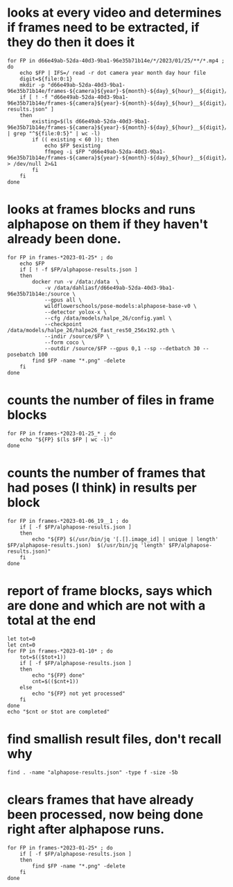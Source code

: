 
# looks at every video and determines if frames need to be extracted, if they do then it does it
```
for FP in d66e49ab-52da-40d3-9ba1-96e35b71b14e/*/2023/01/25/**/*.mp4 ; do
    echo $FP | IFS=/ read -r dot camera year month day hour file
    digit=${file:0:1}
    mkdir -p "d66e49ab-52da-40d3-9ba1-96e35b71b14e/frames-${camera}${year}-${month}-${day}_${hour}__${digit}/"
    if [ ! -f "d66e49ab-52da-40d3-9ba1-96e35b71b14e/frames-${camera}${year}-${month}-${day}_${hour}__${digit}/alphapose-results.json" ]
    then
        existing=$(ls d66e49ab-52da-40d3-9ba1-96e35b71b14e/frames-${camera}${year}-${month}-${day}_${hour}__${digit}/ | grep "^${file:0:5}" | wc -l)
        if (( existing < 60 )); then
            echo $FP $existing
            ffmpeg -i $FP "d66e49ab-52da-40d3-9ba1-96e35b71b14e/frames-${camera}${year}-${month}-${day}_${hour}__${digit}/${file:0:5}_%03d.png" > /dev/null 2>&1
        fi
    fi
done
```

# looks at frames blocks and runs alphapose on them if they haven't already been done.
```
for FP in frames-*2023-01-25* ; do
    echo $FP
    if [ ! -f $FP/alphapose-results.json ]
    then
        docker run -v /data:/data  \
            -v /data/dahliasf/d66e49ab-52da-40d3-9ba1-96e35b71b14e:/source \
            --gpus all \
            wildflowerschools/pose-models:alphapose-base-v0 \
            --detector yolox-x \
            --cfg /data/models/halpe_26/config.yaml \
            --checkpoint /data/models/halpe_26/halpe26_fast_res50_256x192.pth \
            --indir /source/$FP \
            --form coco \
            --outdir /source/$FP --gpus 0,1 --sp --detbatch 30 --posebatch 100
        find $FP -name "*.png" -delete
    fi
done
```

# counts the number of files in frame blocks
```
for FP in frames-*2023-01-25_* ; do
    echo "${FP} $(ls $FP | wc -l)"    
done
```

# counts the number of frames that had poses (I think) in results per block
```
for FP in frames-*2023-01-06_19__1 ; do
    if [ -f $FP/alphapose-results.json ]
    then
        echo "${FP} $(/usr/bin/jq '[.[].image_id] | unique | length' $FP/alphapose-results.json)  $(/usr/bin/jq 'length' $FP/alphapose-results.json)"
    fi
done
```

# report of frame blocks, says which are done and which are not with a total at the end
```
let tot=0
let cnt=0
for FP in frames-*2023-01-10* ; do
    tot=$(($tot+1))
    if [ -f $FP/alphapose-results.json ]
    then
        echo "${FP} done"
        cnt=$(($cnt+1))
    else
        echo "${FP} not yet processed"
    fi
done
echo "$cnt or $tot are completed"
```





# find smallish result files, don't recall why
```
find . -name "alphapose-results.json" -type f -size -5b
```


# clears frames that have already been processed, now being done right after alphapose runs.
```
for FP in frames-*2023-01-25* ; do
    if [ -f $FP/alphapose-results.json ]
    then
        find $FP -name "*.png" -delete
    fi
done
```
